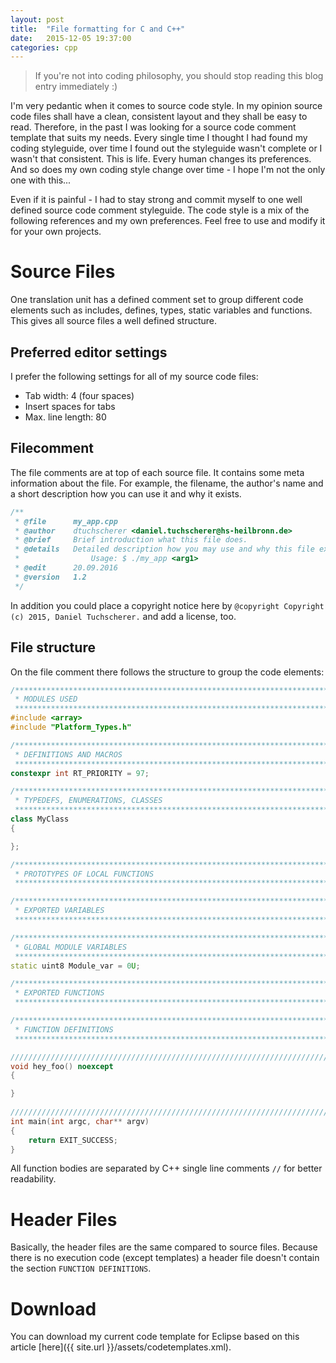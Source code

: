```yaml
---
layout: post
title:  "File formatting for C and C++"
date:   2015-12-05 19:37:00
categories: cpp
---
```


> If you're not into coding philosophy, you should stop reading this blog entry immediately :)

I'm very pedantic when it comes to source code style. In my opinion source code files shall have a clean, consistent layout and they shall be easy to read. Therefore, in the past I was looking for a source code comment template that suits my needs. Every single time I thought I had found my coding styleguide, over time I found out the styleguide wasn't complete or I wasn't that consistent. This is life. Every human changes its preferences. And so does my own coding style change over time - I hope I'm not the only one with this...

Even if it is painful - I had to stay strong and commit myself to one well defined source code comment styleguide. The code style is a mix of the following references and my own preferences. Feel free to use and modify it for your own projects.

# Source Files
One translation unit has a defined comment set to group different code elements such as includes, defines, types, static variables and functions. This gives all source files a well defined structure.

## Preferred editor settings

I prefer the  following settings for all of my source code files:

* Tab width: 4 (four spaces)
* Insert spaces for tabs
* Max. line length: 80

## Filecomment
The file comments are at top of each source file. It contains some meta information about the file. For example, the filename, the author's name and a short description how you can use it and why it exists.

```c++
/**
 * @file      my_app.cpp
 * @author 	  dtuchscherer <daniel.tuchscherer@hs-heilbronn.de>
 * @brief     Brief introduction what this file does.
 * @details   Detailed description how you may use and why this file exists.
 * 			      Usage: $ ./my_app <arg1>
 * @edit      20.09.2016
 * @version   1.2
 */
```

In addition you could place a copyright notice here by `@copyright Copyright (c) 2015, Daniel Tuchscherer.` and add a license, too.

## File structure
On the file comment there follows the structure to group the code elements:

```c++
/*******************************************************************************
 * MODULES USED
 *******************************************************************************/
#include <array>
#include "Platform_Types.h"

/*******************************************************************************
 * DEFINITIONS AND MACROS
 *******************************************************************************/
constexpr int RT_PRIORITY = 97;

/*******************************************************************************
 * TYPEDEFS, ENUMERATIONS, CLASSES
 *******************************************************************************/
class MyClass
{

};

/*******************************************************************************
 * PROTOTYPES OF LOCAL FUNCTIONS
 *******************************************************************************/

/*******************************************************************************
 * EXPORTED VARIABLES
 *******************************************************************************/

/*******************************************************************************
 * GLOBAL MODULE VARIABLES
 *******************************************************************************/
static uint8 Module_var = 0U;

/*******************************************************************************
 * EXPORTED FUNCTIONS
 *******************************************************************************/

/*******************************************************************************
 * FUNCTION DEFINITIONS
 *******************************************************************************/

/////////////////////////////////////////////////////////////////////////////////
void hey_foo() noexcept
{

}
 
/////////////////////////////////////////////////////////////////////////////////
int main(int argc, char** argv)
{
    return EXIT_SUCCESS;
}
```

All function bodies are separated by C++ single line comments `//` for better readability.

# Header Files
Basically, the header files are the same compared to source files. Because there is no execution code (except templates) a header file doesn't contain the section `FUNCTION DEFINITIONS`.

# Download
You can download my current code template for Eclipse based on this article [here]({{ site.url }}/assets/codetemplates.xml).
